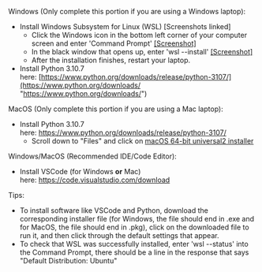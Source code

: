 Windows (Only complete this portion if you are using a Windows laptop):

-   Install Windows Subsystem for Linux (WSL) [Screenshots linked] 
    -   Click the Windows icon in the bottom left corner of your computer screen and enter 'Command Prompt' [[Screenshot]](https://drive.google.com/file/d/1gW3L5PxFlWnMjoF3phPceD6JsPNjJZMr/view?usp=sharing "https://drive.google.com/file/d/1gW3L5PxFlWnMjoF3phPceD6JsPNjJZMr/view?usp=sharing")
    -   In the black window that opens up, enter 'wsl --install' [[Screenshot]](https://drive.google.com/file/d/19rI67DDmOCMip0VCnqXeny7nFfPLVeGd/view?usp=sharing "https://drive.google.com/file/d/19rI67DDmOCMip0VCnqXeny7nFfPLVeGd/view?usp=sharing")
    -   After the installation finishes, restart your laptop.
-   Install Python 3.10.7 here: [https://www.python.org/downloads/release/python-3107/](https://www.python.org/downloads/ "https://www.python.org/downloads/")

MacOS (Only complete this portion if you are using a Mac laptop):

-   Install Python 3.10.7 here: <https://www.python.org/downloads/release/python-3107/>
    -   Scroll down to "Files" and click on [macOS 64-bit universal2 installer](https://www.python.org/ftp/python/3.10.7/python-3.10.7-macos11.pkg "https://www.python.org/ftp/python/3.10.7/python-3.10.7-macos11.pkg")

Windows/MacOS (Recommended IDE/Code Editor):
-   Install VSCode (for Windows **or** Mac) here: <https://code.visualstudio.com/download>

Tips:

-   To install software like VSCode and Python, download the corresponding installer file (for Windows, the file should end in .exe and for MacOS, the file should end in .pkg), click on the downloaded file to run it, and then click through the default settings that appear.
-   To check that WSL was successfully installed, enter 'wsl --status' into the Command Prompt, there should be a line in the response that says "Default Distribution: Ubuntu"
